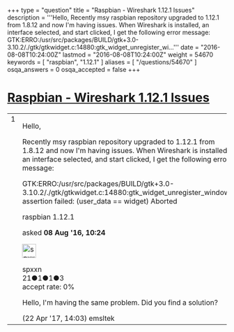 +++
type = "question"
title = "Raspbian - Wireshark 1.12.1 Issues"
description = '''Hello, Recently msy raspbian repository upgraded to 1.12.1 from 1.8.12 and now I&#x27;m having issues. When Wireshark is installed, an interface selected, and start clicked, I get the following error message: GTK:ERRO:/usr/src/packages/BUILD/gtk+3.0-3.10.2/./gtk/gtkwidget.c:14880:gtk_widget_unregister_wi...'''
date = "2016-08-08T10:24:00Z"
lastmod = "2016-08-08T10:24:00Z"
weight = 54670
keywords = [ "raspbian", "1.12.1" ]
aliases = [ "/questions/54670" ]
osqa_answers = 0
osqa_accepted = false
+++

<div class="headNormal">

# [Raspbian - Wireshark 1.12.1 Issues](/questions/54670/raspbian-wireshark-1121-issues)

</div>

<div id="main-body">

<div id="askform">

<table id="question-table" style="width:100%;"><colgroup><col style="width: 50%" /><col style="width: 50%" /></colgroup><tbody><tr class="odd"><td style="width: 30px; vertical-align: top"><div class="vote-buttons"><div id="post-54670-score" class="post-score" title="current number of votes">1</div><div id="favorite-count" class="favorite-count"></div></div></td><td><div id="item-right"><div class="question-body"><p>Hello,</p><p>Recently msy raspbian repository upgraded to 1.12.1 from 1.8.12 and now I'm having issues. When Wireshark is installed, an interface selected, and start clicked, I get the following error message:</p><p>GTK:ERRO:/usr/src/packages/BUILD/gtk+3.0-3.10.2/./gtk/gtkwidget.c:14880:gtk_widget_unregister_window: assertion failed: (user_data == widget) Aborted</p></div><div id="question-tags" class="tags-container tags">raspbian 1.12.1</div><div id="question-controls" class="post-controls"></div><div class="post-update-info-container"><div class="post-update-info post-update-info-user"><p>asked <strong>08 Aug '16, 10:24</strong></p><img src="https://secure.gravatar.com/avatar/29dbf8e5ef6015080666e43a5b42a239?s=32&amp;d=identicon&amp;r=g" class="gravatar" width="32" height="32" alt="spxxn&#39;s gravatar image" /><p>spxxn<br />
<span class="score" title="21 reputation points">21</span><span title="1 badges"><span class="badge1">●</span><span class="badgecount">1</span></span><span title="1 badges"><span class="silver">●</span><span class="badgecount">1</span></span><span title="3 badges"><span class="bronze">●</span><span class="badgecount">3</span></span><br />
<span class="accept_rate" title="Rate of the user&#39;s accepted answers">accept rate:</span> <span title="spxxn has no accepted answers">0%</span></p></div></div><div id="comments-container-54670" class="comments-container"><span id="60971"></span><div id="comment-60971" class="comment"><div id="post-60971-score" class="comment-score"></div><div class="comment-text"><p>Hello, I'm having the same problem. Did you find a solution?</p></div><div id="comment-60971-info" class="comment-info"><span class="comment-age">(22 Apr '17, 14:03)</span> emsltek</div></div></div><div id="comment-tools-54670" class="comment-tools"></div><div class="clear"></div><div id="comment-54670-form-container" class="comment-form-container"></div><div class="clear"></div></div></td></tr></tbody></table>

</div>

</div>

